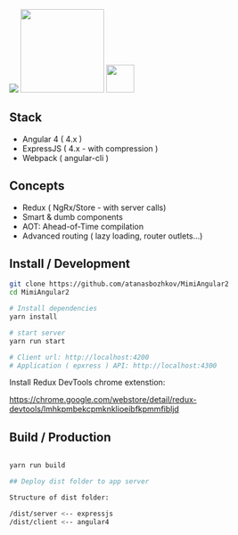 <img src="https://circleci.com/gh/atanasbozhkov/MimiAngular2.svg?style=shield&circle-token=:circle-token=52bbcce905893596e581cc77101efc43bacb2470" />
<img width="150" src="https://i.cloudup.com/zfY6lL7eFa-3000x3000.png" />
<img width="50" src="https://angular.io/assets/images/logos/angular/angular.svg" />

## Stack

- Angular 4 ( 4.x )
- ExpressJS ( 4.x - with compression )
- Webpack ( angular-cli )

## Concepts

- Redux ( NgRx/Store - with server calls)
- Smart & dumb components
- AOT: Ahead-of-Time compilation
- Advanced routing ( lazy loading, router outlets...)

## Install / Development

```bash
git clone https://github.com/atanasbozhkov/MimiAngular2
cd MimiAngular2

# Install dependencies
yarn install

# start server
yarn run start

# Client url: http://localhost:4200
# Application ( epxress ) API: http://localhost:4300
```

Install Redux DevTools chrome extenstion:

https://chrome.google.com/webstore/detail/redux-devtools/lmhkpmbekcpmknklioeibfkpmmfibljd

## Build / Production

```bash

yarn run build

## Deploy dist folder to app server

Structure of dist folder:

/dist/server <-- expressjs
/dist/client <-- angular4

```
